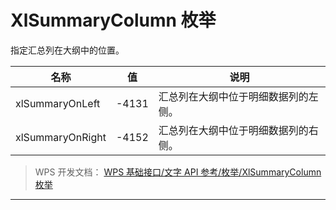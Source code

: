 # XlSummaryColumn 枚举

指定汇总列在大纲中的位置。

| 名称             | 值    | 说明                                 |
|------------------|-------|--------------------------------------|
| xlSummaryOnLeft  | -4131 | 汇总列在大纲中位于明细数据列的左侧。 |
| xlSummaryOnRight | -4152 | 汇总列在大纲中位于明细数据列的右侧。 |

> WPS 开发文档： [WPS 基础接口/文字 API 参考/枚举/XlSummaryColumn 枚举](https://qn.cache.wpscdn.cn/encs/doc/office_v19/topics/WPS%20%E5%9F%BA%E7%A1%80%E6%8E%A5%E5%8F%A3/%E6%96%87%E5%AD%97%20API%20%E5%8F%82%E8%80%83/%E6%9E%9A%E4%B8%BE/XlSummaryColumn%20%E6%9E%9A%E4%B8%BE.html)

------------------------------------------------------------------------

